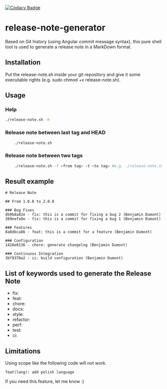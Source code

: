 [![Codacy Badge](https://app.codacy.com/project/badge/Grade/fc8c9c0129e94ba8a4d674a2a1a782f4)](https://www.codacy.com/gh/benjdum59/release-note-generator/dashboard?utm_source=github.com&amp;utm_medium=referral&amp;utm_content=benjdum59/release-note-generator&amp;utm_campaign=Badge_Grade)

# release-note-generator

Based on Git history (using Angular commit message syntax), this pure shell tool is used to generate a release note in a MarkDown format.

## Installation

Put the release-note.sh inside your git repository and give it some executable rights (e.g. sudo chmod +x release-note.sh).

## Usage

### Help

```bash
./release-note.sh -h
```

### Release note between last tag and HEAD

```bash
    ./release-note.sh
```

### Release note between two tags

```bash
    ./release-note.sh -f <from tag> -t <to tag> #e.g. ./release-note.sh -f 1.0.0 -t 2.0.0
```

## Result example

```plaintext
# Release Note

## From 1.0.0 to 2.0.0

### Bug Fixes
db9b8a82e - fix: this is a commit for fixing a bug 2 (Benjamin Dumont)
369eefa9e - fix: this is a commit for fixing a bug 1 (Benjamin Dumont)

### Features
8a8dbca86 - feat: this is a commit for a feature (Benjamin Dumont)

### Configuration
1428e0136 - chore: generate changelog (Benjamin Dumont)

### Continuous Integration
3bf9378a2 - ci: build configuration (Benjamin Dumont)
```

## List of keywords used to generate the Release Note

-   fix:
-   feat:
-   chore:
-   docs:
-   style:
-   refactor:
-   perf:
-   test:
-   ci:

## Limitations

Using scope like the following code will not work.

```plaintext
feat(lang): add polish language
```

If you need this feature, let me know :)
